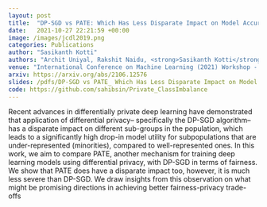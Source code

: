 ```yaml
---
layout: post
title:  "DP-SGD vs PATE: Which Has Less Disparate Impact on Model Accuracy?"
date:   2021-10-27 22:21:59 +00:00
image: /images/jcdl2019.png
categories: Publications
author: "Sasikanth Kotti"
authors: "Archit Uniyal, Rakshit Naidu, <strong>Sasikanth Kotti</strong>, Sahib Singh, Patrik Joslin Kenfack, Fatemehsadat Mireshghallah, Andrew Trask"
venue: "International Conference on Machine Learning (2021) Workshop - ML4data"
arxiv: https://arxiv.org/abs/2106.12576
slides: /pdfs/DP-SGD vs PATE_ Which Has Less Disparate Impact on Model Accuracy_.pdf
code: https://github.com/sahibsin/Private_ClassImbalance
---
```

Recent advances in differentially private deep learning have demonstrated that application of differential privacy– specifically the DP-SGD algorithm– has a disparate impact on different sub-groups in the population, which leads to a significantly high drop-in model utility for subpopulations that are under-represented (minorities), compared to well-represented ones. In this work, we aim to compare PATE, another mechanism for training deep learning models using differential privacy, with DP-SGD in terms of fairness. We show that PATE does have a disparate impact too, however, it is much less severe than DP-SGD. We draw insights from this observation on what might be promising directions in achieving better fairness-privacy trade-offs

